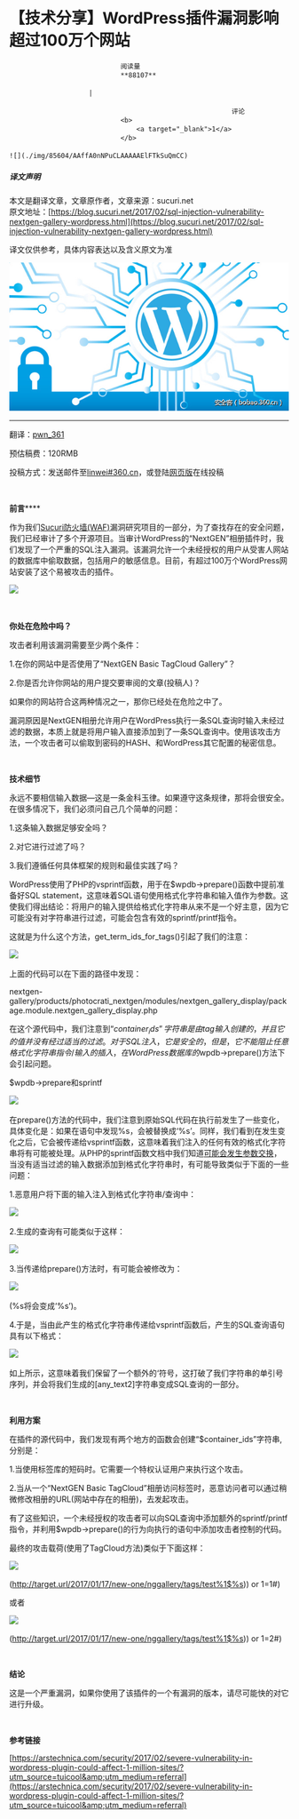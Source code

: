 
# 【技术分享】WordPress插件漏洞影响超过100万个网站


                                阅读量   
                                **88107**
                            
                        |
                        
                                                            评论
                                <b>
                                    <a target="_blank">1</a>
                                </b>
                                                                                                                                    ![](./img/85604/AAffA0nNPuCLAAAAAElFTkSuQmCC)
                                                                                            



##### 译文声明

本文是翻译文章，文章原作者，文章来源：sucuri.net
                                <br>原文地址：[https://blog.sucuri.net/2017/02/sql-injection-vulnerability-nextgen-gallery-wordpress.html](https://blog.sucuri.net/2017/02/sql-injection-vulnerability-nextgen-gallery-wordpress.html)

译文仅供参考，具体内容表达以及含义原文为准

[![](./img/85604/t01d0e95ba25e1cfd87.jpg)](./img/85604/t01d0e95ba25e1cfd87.jpg)

****

翻译：[pwn_361](http://bobao.360.cn/member/contribute?uid=2798962642)

预估稿费：120RMB

投稿方式：发送邮件至[linwei#360.cn](mailto:linwei@360.cn)，或登陆[网页版](http://bobao.360.cn/contribute/index)在线投稿

**<br>**

**前言******

作为我们[Sucuri防火墙(WAF)](https://sucuri.net/website-firewall/)漏洞研究项目的一部分，为了查找存在的安全问题，我们已经审计了多个开源项目。当审计WordPress的“NextGEN”相册插件时，我们发现了一个严重的SQL注入漏洞。该漏洞允许一个未经授权的用户从受害人网站的数据库中偷取数据，包括用户的敏感信息。目前，有超过100万个WordPress网站安装了这个易被攻击的插件。

[![](./img/85604/AAffA0nNPuCLAAAAAElFTkSuQmCC)](https://p4.ssl.qhimg.com/t01ae7116d3e8ba17a5.png)

 

**你处在危险中吗？**

攻击者利用该漏洞需要至少两个条件：

1.在你的网站中是否使用了“NextGEN Basic TagCloud Gallery”？

2.你是否允许你网站的用户提交要审阅的文章(投稿人)？

如果你的网站符合这两种情况之一，那你已经处在危险之中了。

漏洞原因是NextGEN相册允许用户在WordPress执行一条SQL查询时输入未经过滤的数据，本质上就是将用户输入直接添加到了一条SQL查询中。使用该攻击方法，一个攻击者可以偷取到密码的HASH、和WordPress其它配置的秘密信息。

 

**技术细节**

永远不要相信输入数据—这是一条金科玉律。如果遵守这条规律，那将会很安全。在很多情况下，我们必须问自己几个简单的问题：

1.这条输入数据足够安全吗？

2.对它进行过滤了吗？

3.我们遵循任何具体框架的规则和最佳实践了吗？

WordPress使用了PHP的vsprintf函数，用于在$wpdb-&gt;prepare()函数中提前准备好SQL statement，这意味着SQL语句使用格式化字符串和输入值作为参数。这使我们得出结论：将用户的输入提供给格式化字符串从来不是一个好主意，因为它可能没有对字符串进行过滤，可能会包含有效的sprintf/printf指令。

这就是为什么这个方法，get_term_ids_for_tags()引起了我们的注意：

[![](./img/85604/AAffA0nNPuCLAAAAAElFTkSuQmCC)](https://p2.ssl.qhimg.com/t01829658bf057adc6d.png)

上面的代码可以在下面的路径中发现：

nextgen-gallery/products/photocrati_nextgen/modules/nextgen_gallery_display/package.module.nextgen_gallery_display.php

在这个源代码中，我们注意到“$container_ids”字符串是由tag输入创建的，并且它的值并没有经过适当的过滤。对于SQL注入，它是安全的，但是，它不能阻止任意格式化字符串指令/输入的插入，在WordPress数据库的$wpdb-&gt;prepare()方法下会引起问题。

$wpdb-&gt;prepare和sprintf

[![](./img/85604/AAffA0nNPuCLAAAAAElFTkSuQmCC)](https://p2.ssl.qhimg.com/t0141bb793ef0891dc3.png)

在prepare()方法的代码中，我们注意到原始SQL代码在执行前发生了一些变化，具体变化是：如果在语句中发现%s，会被替换成‘%s’。同样，我们看到在发生变化之后，它会被传递给vsprintf函数，这意味着我们注入的任何有效的格式化字符串将有可能被处理。从PHP的sprintf函数文档中我们知道[可能会发生参数交换](http://php.net/manual/en/function.sprintf.php)，当没有适当过滤的输入数据添加到格式化字符串时，有可能导致类似于下面的一些问题：

1.恶意用户将下面的输入注入到格式化字符串/查询中：

[![](./img/85604/AAffA0nNPuCLAAAAAElFTkSuQmCC)](https://p4.ssl.qhimg.com/t01c09c92e467bc4fe2.png)

2.生成的查询有可能类似于这样：

[![](./img/85604/AAffA0nNPuCLAAAAAElFTkSuQmCC)](https://p4.ssl.qhimg.com/t017db6d1fc8b50a930.png)

3.当传递给prepare()方法时，有可能会被修改为：

[![](./img/85604/AAffA0nNPuCLAAAAAElFTkSuQmCC)](https://p0.ssl.qhimg.com/t01a9e4bb1a5f7b360f.png)

(%s将会变成‘%s’)。

4.于是，当由此产生的格式化字符串传递给vsprintf函数后，产生的SQL查询语句具有以下格式：

[![](./img/85604/AAffA0nNPuCLAAAAAElFTkSuQmCC)](https://p0.ssl.qhimg.com/t012f5af576125309ad.png)

如上所示，这意味着我们保留了一个额外的‘符号，这打破了我们字符串的单引号序列，并会将我们生成的[any_text2]字符串变成SQL查询的一部分。

 

**利用方案**

在插件的源代码中，我们发现有两个地方的函数会创建“$container_ids”字符串,分别是：

1.当使用标签库的短码时。它需要一个特权认证用户来执行这个攻击。

2.当从一个“NextGEN Basic TagCloud”相册访问标签时，恶意访问者可以通过稍微修改相册的URL(网站中存在的相册)，去发起攻击。

有了这些知识，一个未经授权的攻击者可以向SQL查询中添加额外的sprintf/printf指令，并利用$wpdb-&gt;prepare()的行为向执行的语句中添加攻击者控制的代码。

最终的攻击载荷(使用了TagCloud方法)类似于下面这样：

[![](./img/85604/AAffA0nNPuCLAAAAAElFTkSuQmCC)](https://p2.ssl.qhimg.com/t01893f0f07349e949a.png)

(http://target.url/2017/01/17/new-one/nggallery/tags/test%1$%s)) or 1=1#)

或者

[![](./img/85604/AAffA0nNPuCLAAAAAElFTkSuQmCC)](https://p0.ssl.qhimg.com/t0120332a417df6a972.png)

(http://target.url/2017/01/17/new-one/nggallery/tags/test%1$%s)) or 1=2#)

 

**结论**

这是一个严重漏洞，如果你使用了该插件的一个有漏洞的版本，请尽可能快的对它进行升级。

 

**参考链接**

[https://arstechnica.com/security/2017/02/severe-vulnerability-in-wordpress-plugin-could-affect-1-million-sites/?utm_source=tuicool&amp;utm_medium=referral](https://arstechnica.com/security/2017/02/severe-vulnerability-in-wordpress-plugin-could-affect-1-million-sites/?utm_source=tuicool&amp;utm_medium=referral)
